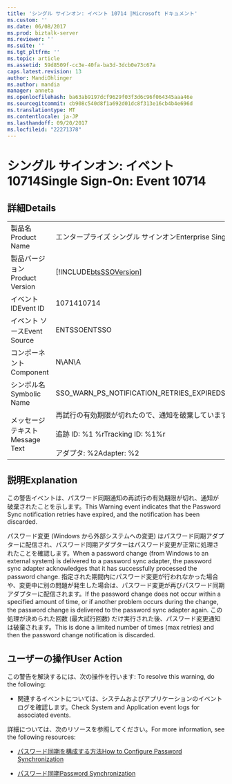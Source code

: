 ```yaml
---
title: 'シングル サインオン: イベント 10714 |Microsoft ドキュメント'
ms.custom: ''
ms.date: 06/08/2017
ms.prod: biztalk-server
ms.reviewer: ''
ms.suite: ''
ms.tgt_pltfrm: ''
ms.topic: article
ms.assetid: 59d8509f-cc3e-40fa-ba3d-3dcb0e73c67a
caps.latest.revision: 13
author: MandiOhlinger
ms.author: mandia
manager: anneta
ms.openlocfilehash: ba63ab9197dcf9629f03f3d6c96f064345aaa46e
ms.sourcegitcommit: cb908c540d8f1a692d01dc8f313e16cb4b4e696d
ms.translationtype: MT
ms.contentlocale: ja-JP
ms.lasthandoff: 09/20/2017
ms.locfileid: "22271378"
---
```

# <a name="single-sign-on-event-10714"></a><span data-ttu-id="25e4c-102">シングル サインオン: イベント 10714</span><span class="sxs-lookup"><span data-stu-id="25e4c-102">Single Sign-On: Event 10714</span></span>
## <a name="details"></a><span data-ttu-id="25e4c-103">詳細</span><span class="sxs-lookup"><span data-stu-id="25e4c-103">Details</span></span>  
  
|||  
|-|-|  
|<span data-ttu-id="25e4c-104">製品名</span><span class="sxs-lookup"><span data-stu-id="25e4c-104">Product Name</span></span>|<span data-ttu-id="25e4c-105">エンタープライズ シングル サインオン</span><span class="sxs-lookup"><span data-stu-id="25e4c-105">Enterprise Single Sign-On</span></span>|  
|<span data-ttu-id="25e4c-106">製品バージョン</span><span class="sxs-lookup"><span data-stu-id="25e4c-106">Product Version</span></span>|[!INCLUDE[btsSSOVersion](../includes/btsssoversion-md.md)]|  
|<span data-ttu-id="25e4c-107">イベント ID</span><span class="sxs-lookup"><span data-stu-id="25e4c-107">Event ID</span></span>|<span data-ttu-id="25e4c-108">10714</span><span class="sxs-lookup"><span data-stu-id="25e4c-108">10714</span></span>|  
|<span data-ttu-id="25e4c-109">イベント ソース</span><span class="sxs-lookup"><span data-stu-id="25e4c-109">Event Source</span></span>|<span data-ttu-id="25e4c-110">ENTSSO</span><span class="sxs-lookup"><span data-stu-id="25e4c-110">ENTSSO</span></span>|  
|<span data-ttu-id="25e4c-111">コンポーネント</span><span class="sxs-lookup"><span data-stu-id="25e4c-111">Component</span></span>|<span data-ttu-id="25e4c-112">N\A</span><span class="sxs-lookup"><span data-stu-id="25e4c-112">N\A</span></span>|  
|<span data-ttu-id="25e4c-113">シンボル名</span><span class="sxs-lookup"><span data-stu-id="25e4c-113">Symbolic Name</span></span>|<span data-ttu-id="25e4c-114">SSO_WARN_PS_NOTIFICATION_RETRIES_EXPIRED</span><span class="sxs-lookup"><span data-stu-id="25e4c-114">SSO_WARN_PS_NOTIFICATION_RETRIES_EXPIRED</span></span>|  
|<span data-ttu-id="25e4c-115">メッセージ テキスト</span><span class="sxs-lookup"><span data-stu-id="25e4c-115">Message Text</span></span>|<span data-ttu-id="25e4c-116">再試行の有効期限が切れたので、通知を破棄しています。%r</span><span class="sxs-lookup"><span data-stu-id="25e4c-116">Retries expired, discarding notification.%r</span></span><br /><br /> <span data-ttu-id="25e4c-117">追跡 ID: %1 %r</span><span class="sxs-lookup"><span data-stu-id="25e4c-117">Tracking ID: %1%r</span></span><br /><br /> <span data-ttu-id="25e4c-118">アダプタ: %2</span><span class="sxs-lookup"><span data-stu-id="25e4c-118">Adapter: %2</span></span>|  
  
## <a name="explanation"></a><span data-ttu-id="25e4c-119">説明</span><span class="sxs-lookup"><span data-stu-id="25e4c-119">Explanation</span></span>  
 <span data-ttu-id="25e4c-120">この警告イベントは、パスワード同期通知の再試行の有効期限が切れ、通知が破棄されたことを示します。</span><span class="sxs-lookup"><span data-stu-id="25e4c-120">This Warning event indicates that the Password Sync notification retries have expired, and the notification has been discarded.</span></span>  
  
 <span data-ttu-id="25e4c-121">パスワード変更 (Windows から外部システムへの変更) はパスワード同期アダプターに配信され、パスワード同期アダプターはパスワード変更が正常に処理されたことを確認します。</span><span class="sxs-lookup"><span data-stu-id="25e4c-121">When a password change (from Windows to an external system) is delivered to a password sync adapter, the password sync adapter acknowledges that it has successfully processed the password change.</span></span> <span data-ttu-id="25e4c-122">指定された期間内にパスワード変更が行われなかった場合や、変更中に別の問題が発生した場合は、パスワード変更が再びパスワード同期アダプターに配信されます。</span><span class="sxs-lookup"><span data-stu-id="25e4c-122">If the password change does not occur within a specified amount of time, or if another problem occurs during the change, the password change is delivered to the password sync adapter again.</span></span> <span data-ttu-id="25e4c-123">この処理が決められた回数 (最大試行回数) だけ実行された後、パスワード変更通知は破棄されます。</span><span class="sxs-lookup"><span data-stu-id="25e4c-123">This is done a limited number of times (max retries) and then the password change notification is discarded.</span></span>  
  
## <a name="user-action"></a><span data-ttu-id="25e4c-124">ユーザーの操作</span><span class="sxs-lookup"><span data-stu-id="25e4c-124">User Action</span></span>  
 <span data-ttu-id="25e4c-125">この警告を解決するには、次の操作を行います: </span><span class="sxs-lookup"><span data-stu-id="25e4c-125">To resolve this warning, do the following:</span></span>  
  
-   <span data-ttu-id="25e4c-126">関連するイベントについては、システムおよびアプリケーションのイベント ログを確認します。</span><span class="sxs-lookup"><span data-stu-id="25e4c-126">Check System and Application event logs for associated events.</span></span>  
  
 <span data-ttu-id="25e4c-127">詳細については、次のリソースを参照してください。</span><span class="sxs-lookup"><span data-stu-id="25e4c-127">For more information, see the following resources:</span></span>  
  
-   [<span data-ttu-id="25e4c-128">パスワード同期を構成する方法</span><span class="sxs-lookup"><span data-stu-id="25e4c-128">How to Configure Password Synchronization</span></span>](../core/how-to-configure-password-synchronization.md)  
  
-   [<span data-ttu-id="25e4c-129">パスワード同期</span><span class="sxs-lookup"><span data-stu-id="25e4c-129">Password Synchronization</span></span>](../core/password-synchronization2.md)